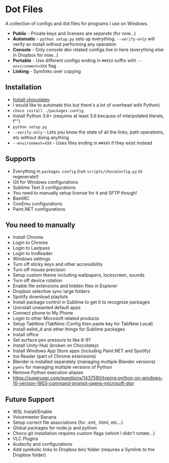 # Dot Files

A collection of configs and dot files for programs I use on Windows.

* **Public** - Private keys and licenses are separate (for now...)
* **Automatic** - `python setup.py` sets up everything. `--verify-only` will verify an install without performing any operation
* **Console** - Only console dev related configs live in here (everything else in Dropbox for now...)
* **Portable** - Use different configs ending in `##XXX` suffix with `--environment=XXX` flag
* **Linking** - Symlinks over copying

## Installation
* [Install chocolatey](https://chocolatey.org/docs/installation)
 * I would like to automate this but there's a lot of overhead with Python)
* `choco install ./packages.config`
* Install Python 3.6+ (requires at least 3.6 because of interpolated literals, f"")
* `python setup.py`
 * `--verify-only` - Lets you know the state of all the links, path operations, etc without doing anything
 * `--environment=XXX` - Uses files ending in `##XXX` if they exist instead

## Supports
* Everything in `packages.config` (run `scripts/chocoConfig.py` to regenerate!)
 * Git for Windows configurations
 * Sublime Text 3 configurations
  * You need to manually setup license for it and SFTP though!
 * BashRC
 * ConEmu configurations
 * Paint.NET configurations

## You need to manually
* Install Chrome
 * Login to Chrome
 * Login to Lastpass
 * Login to InoReader
* Windows settings
 * Turn off sticky keys and other accessibility
 * Turn off mouse precision
 * Setup custom theme including wallpapers, lockscreen, sounds
 * Turn off device rotation
 * Enable file extensions and hidden files in Explorer
* Dropbox selective sync large folders
* Spotify download playlists
* Install package control in Sublime to get it to recognize packages
* Uninstall unwanted default apps
* Connect phone to My Phone
* Login to other Microsoft related products
* Setup TabNine (TabNine::Config then paste key for TabNine Local)
* Install eslint_d and other things for Sublime packages
* Install office
* Set surface pen pressure to like 8-9?
* Install Unity-Hub (broken on Chocolatey)
* Install Windows App Store apps (including Paint.NET and Spotify)
* Ino Reader (part of Chrome extensions)
* Blender is installed separately (managing multiple Blender versions)
* `pyenv` for managing multiple versions of Python
* Remove Python execution aliases
 * https://superuser.com/questions/1437590/typing-python-on-windows-10-version-1903-command-prompt-opens-microsoft-stor

## Future Support
* WSL Install/Enable
* Voicemeeter Banana
* Setup correct file associations (for .xml, .html, etc...)
* Global packages for node.js and python
* Choco git installation requires custom flags (which I didn't notate...)
* VLC Plugins
* Audacity and configurations
* Add symbolic links to Dropbox bin/ folder (requires a Symlink to the Dropbox folder)